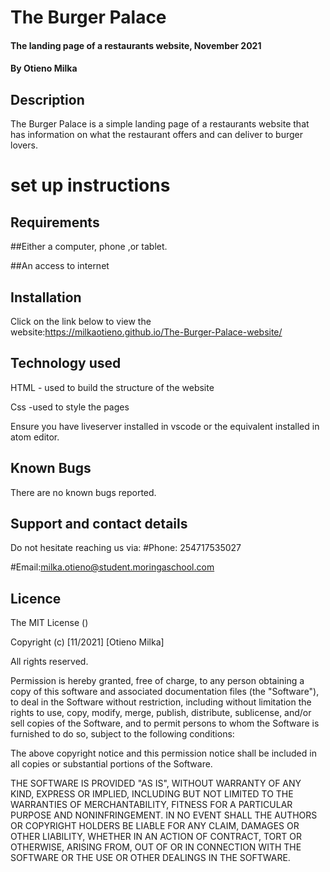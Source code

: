 # The Burger Palace
#### The landing page of a restaurants website, November 2021
#### By **Otieno Milka**
## Description
The Burger Palace is a simple landing page of a restaurants website that has information on what the restaurant offers and can deliver to burger lovers.
# set up instructions
## Requirements
##Either a computer, phone ,or tablet.

##An access to internet

## Installation
Click on the link below to view the website:https://milkaotieno.github.io/The-Burger-Palace-website/

## Technology used 
HTML - used to build the structure of the website

Css -used to style the pages

Ensure you have liveserver installed in vscode or the equivalent installed in atom editor.
## Known Bugs
There are no known bugs reported.


## Support and contact details
Do not hesitate reaching us via:
#Phone: 254717535027

#Email:milka.otieno@student.moringaschool.com


## Licence 
The MIT License ()

Copyright (c) [11/2021] [Otieno Milka]

All rights reserved.

Permission is hereby granted, free of charge, to any person obtaining a copy of this software and associated documentation files (the "Software"), to deal in the Software without restriction, including without limitation the rights to use, copy, modify, merge, publish, distribute, sublicense, and/or sell copies of the Software, and to permit persons to whom the Software is furnished to do so, subject to the following conditions:

The above copyright notice and this permission notice shall be included in all copies or substantial portions of the Software.

THE SOFTWARE IS PROVIDED "AS IS", WITHOUT WARRANTY OF ANY KIND, EXPRESS OR IMPLIED, INCLUDING BUT NOT LIMITED TO THE WARRANTIES OF MERCHANTABILITY, FITNESS FOR A PARTICULAR PURPOSE AND NONINFRINGEMENT. IN NO EVENT SHALL THE AUTHORS OR COPYRIGHT HOLDERS BE LIABLE FOR ANY CLAIM, DAMAGES OR OTHER LIABILITY, WHETHER IN AN ACTION OF CONTRACT, TORT OR OTHERWISE, ARISING FROM, OUT OF OR IN CONNECTION WITH THE SOFTWARE OR THE USE OR OTHER DEALINGS IN THE SOFTWARE.